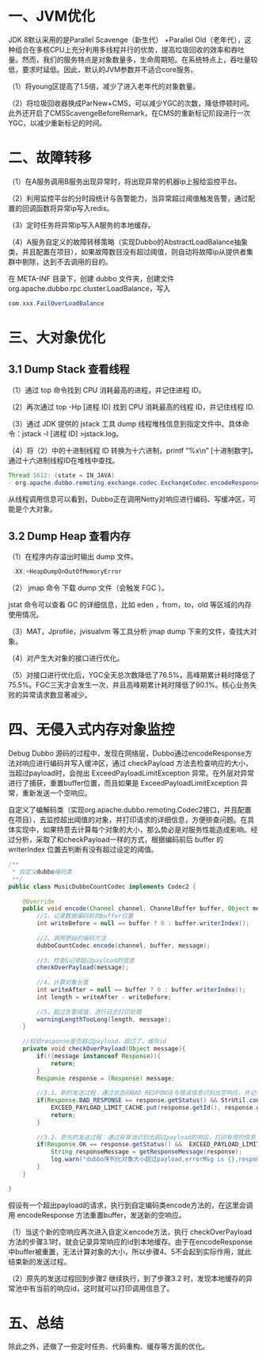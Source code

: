 # 一、JVM优化

JDK 8默认采用的是Parallel Scavenge（新生代） +Parallel Old（老年代），这种组合在多核CPU上充分利用多线程并行的优势，提高垃圾回收的效率和吞吐量。然而，我们的服务特点是对象数量多，生命周期短。在系统特点上，吞吐量较低，要求时延低。因此，默认的JVM参数并不适合core服务。

（1）将young区提高了1.5倍，减少了进入老年代的对象数量。

（2）将垃圾回收器换成ParNew+CMS，可以减少YGC的次数，降低停顿时间。此外还开启了CMSScavengeBeforeRemark，在CMS的重新标记阶段进行一次YGC，以减少重新标记的时间。

# 二、故障转移

（1）在A服务调用B服务出现异常时，将出现异常的机器ip上报给监控平台。

（2）利用监控平台的分时段统计与告警能力，当异常超过阈值触发告警，通过配置的回调函数将异常ip写入redis。

（3）定时任务将异常ip写入A服务的本地缓存。

（4）A服务自定义的故障转移策略（实现Dubbo的AbstractLoadBalance抽象类，并且配置在项目），如果故障数目没有超过阈值，则自动将故障ip从提供者集群中剔除，达到不去调用的目的。

在 META-INF 目录下，创建 dubbo 文件夹，创建文件 org.apache.dubbo.rpc.cluster.LoadBalance，写入

```java
com.xxx.FailOverLoadBalance
```

# 三、大对象优化

## 3.1 Dump Stack 查看线程

（1）通过 top 命令找到 CPU 消耗最高的进程，并记住进程 ID。

（2）再次通过 top -Hp [进程 ID] 找到 CPU 消耗最高的线程 ID，并记住线程 ID.

（3）通过 JDK 提供的 jstack 工具 dump 线程堆栈信息到指定文件中。具体命令：jstack -l [进程 ID] >jstack.log。

（4）将（2）中的十进制线程 ID 转换为十六进制，printf “%x\n” [十进制数字]。通过十六进制线程ID在堆栈中查找。

```java
Thread 5612: (state = IN_JAVA)
- org.apache.dubbo.remoting.exchange.codec.ExchangeCodec.encodeResponse
```

从线程调用信息可以看到，Dubbo正在调用Netty对响应进行编码、写缓冲区，可能是个大对象。

## 3.2 Dump Heap 查看内存

（1）在程序内存溢出时输出 dump 文件。

```java
 -XX:+HeapDumpOnOutOfMemoryError
```

（2） jmap 命令 下载 dump 文件（会触发 FGC ）。

jstat 命令可以查看 GC 的详细信息，比如 eden ，from，to，old 等区域的内存使用情况。

（3）MAT，Jprofile，jvisualvm 等工具分析 jmap dump 下来的文件，查找大对象。

（4）对产生大对象的接口进行优化。

（5）对接口进行优化后，YGC全天总次数降低了76.5%，高峰期累计耗时降低了75.5%。FGC三天才会发生一次，并且高峰期累计耗时降低了90.1%。核心业务失败的异常请求数显著减少。

# 四、无侵入式内存对象监控

Debug Dubbo 源码的过程中，发现在网络层，Dubbo通过encodeResponse方法对响应进行编码并写入缓冲区，通过 checkPayload 方法去检查响应的大小，当超过payload时，会抛出 ExceedPayloadLimitException 异常。在外层对异常进行了捕获，重置buffer位置，而且如果是 ExceedPayloadLimitException 异常，重新发送一个空响应。

自定义了编解码类（实现org.apache.dubbo.remoting.Codec2接口，并且配置在项目），去监控超出阈值的对象，并打印请求的详细信息，方便排查问题。在具体实现中，如果特意去计算每个对象的大小，那么势必是对服务性能造成影响。经过分析，采取了和checkPayload一样的方式，根据编码前后 buffer 的 writerIndex 位置去判断有没有超过设定的阈值。

```java
/**
 * 自定义dubbo编码类
 **/
public class MusicDubboCountCodec implements Codec2 {
 
    @Override
    public void encode(Channel channel, ChannelBuffer buffer, Object message) throws IOException {
        //1、记录数据编码前的buffer位置
        int writeBefore = null == buffer ? 0 : buffer.writerIndex();
 
        //2、调用原始的编码方法
        dubboCountCodec.encode(channel, buffer, message);
 
        //3、检查&记录超过payload的信息
        checkOverPayload(message);
 
        //4、计算对象长度
        int writeAfter = null == buffer ? 0 : buffer.writerIndex();    
        int length = writeAfter - writeBefore;
 
        //5、超过告警阈值，进行日志打印处理
        warningLengthTooLong(length, message);
    }
 
    //校验response是否超过payload，超过了，缓存id
    private void checkOverPayload(Object message){
        if(!(message instanceof Response)){
            return;
        }
        Response response = (Response) message;
 
        //3.1、新的发送过程：通过状态码BAD_RESPONSE与错误信息识别出空响应，并记录响应id
        if(Response.BAD_RESPONSE == response.getStatus() && StrUtil.contains(response.getErrorMessage(), OVER_PAYLOAD_ERROR_MESSAGE)){          
            EXCEED_PAYLOAD_LIMIT_CACHE.put(response.getId(), response.getErrorMessage());
            return;
        }
 
        //3.2、原先的发送过程：通过异常池识别出超过payload的响应，打印有用的信息
        if(Response.OK == response.getStatus() &&  EXCEED_PAYLOAD_LIMIT_CACHE.getIfPresent(response.getId()) != null){      
            String responseMessage = getResponseMessage(response);
            log.warn("dubbo序列化对象大小超过payload,errorMsg is {},response is {}", EXCEED_PAYLOAD_LIMIT_CACHE.getIfPresent(response.getId()),responseMessage);
        }
    }
     
}
```

假设有一个超出payload的请求，执行到自定编码类encode方法的，在这里会调用 encodeResponse 方法重置buffer，发送新的空响应。

（1）当这个新的空响应再次进入自定义encode方法，执行 checkOverPayload方法的步骤3.1时，就会记录异常响应的id到本地缓存。由于在encodeResponse中buffer被重置，无法计算对象的大小，所以步骤4、5不会起到实际作用，就此结束新的发送过程。

（2）原先的发送过程回到步骤2 继续执行，到了步骤3.2 时，发现本地缓存的异常池中有当前的响应id，这时就可以打印调用信息了。

# 五、总结

除此之外，还做了一些定时任务、代码重构、缓存等方面的优化。

